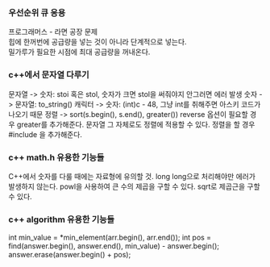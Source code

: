 ### 우선순위 큐 응용
프로그래머스 - 라면 공장 문제  
힙에 한꺼번에 공급량을 넣는 것이 아니라 단계적으로 넣는다.  
밀가루가 필요한 시점에 최대 공급량을 꺼내온다.  

### c++에서 문자열 다루기
문자열 -> 숫자: stoi 혹은 stol, 숫자가 크면 stol을 써줘야지 안그러면 에러 발생
숫자 -> 문자열: to_string()
캐릭터 -> 숫자: (int)c - 48, 그냥 int를 취해주면 아스키 코드가 나오기 때문
정렬 -> sort(s.begin(), s.end(), greater<char>()) reverse 옵션이 필요할 경우 greater를 추가해준다.
       문자열 그 자체로도 정렬에 적용할 수 있다.
정렬을 할 경우 #include <algorithm>을 추가해준다.

### c++ math.h 유용한 기능들
C++에서 숫자를 다룰 때에는 자료형에 유의할 것. long long으로 처리해야만 에러가 발생하지 않는다. 
powl을 사용하여 큰 수의 제곱을 구할 수 있다.
sqrt로 제곱근을 구할 수 있다.

### c++ algorithm 유용한 기능들
int min_value = *min_element(arr.begin(), arr.end());
int pos = find(answer.begin(), answer.end(), min_value) - answer.begin();
answer.erase(answer.begin() + pos);
